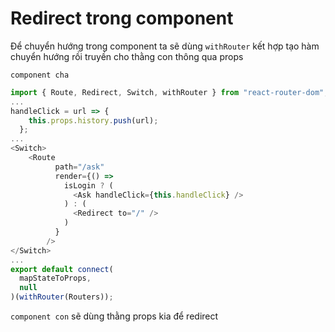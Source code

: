 # Redirect trong component

Để chuyển hướng trong component ta sẽ dùng ```withRouter```  kết hợp tạo hàm chuyển hướng rồi truyền cho thằng con thông qua props

```component cha```  

```javascript import { Route, Redirect, Switch, withRouter } from "react-router-dom";
import { Route, Redirect, Switch, withRouter } from "react-router-dom";
...
handleClick = url => {
    this.props.history.push(url);
  };
...
<Switch>
	<Route
          path="/ask"
          render={() =>
            isLogin ? (
              <Ask handleClick={this.handleClick} />
            ) : (
              <Redirect to="/" />
            )
          }
        />
</Switch>
...
export default connect(
  mapStateToProps,
  null
)(withRouter(Routers));
```

```component con``` sẽ dùng thằng props kia để redirect